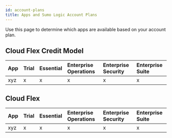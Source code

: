 ```yaml
---
id: account-plans
title: Apps and Sumo Logic Account Plans
---
```



Use this page to determine which apps are available based on your account plan.

## Cloud Flex Credit Model

| App	  | Trial	| Essential	|	Enterprise Operations	| Enterprise Security | Enterprise Suite |
| :--- |  :---   | :---     |       :---            |   :---              |  :---  |
| xyz |   x      |    x     |       x               |        x            |   x  |


## Cloud Flex

| App	  | Trial	| Essential	|	Enterprise Operations	| Enterprise Security | Enterprise Suite |
| :--- |  :---   | :---     |       :---            |   :---              |  :---  |
| xyz |   x      |    x     |       x               |        x            |   x  |
